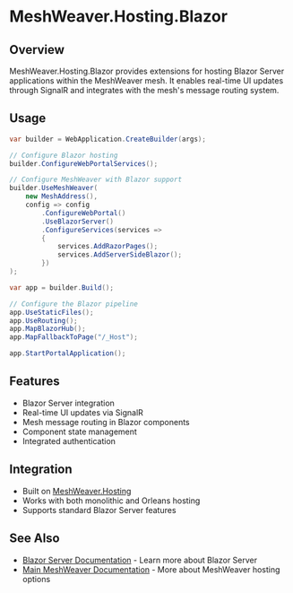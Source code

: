 # MeshWeaver.Hosting.Blazor

## Overview
MeshWeaver.Hosting.Blazor provides extensions for hosting Blazor Server applications within the MeshWeaver mesh. It enables real-time UI updates through SignalR and integrates with the mesh's message routing system.

## Usage
```csharp
var builder = WebApplication.CreateBuilder(args);

// Configure Blazor hosting
builder.ConfigureWebPortalServices();

// Configure MeshWeaver with Blazor support
builder.UseMeshWeaver(
    new MeshAddress(),
    config => config
        .ConfigureWebPortal()
        .UseBlazorServer()
        .ConfigureServices(services => 
        {
            services.AddRazorPages();
            services.AddServerSideBlazor();
        })
);

var app = builder.Build();

// Configure the Blazor pipeline
app.UseStaticFiles();
app.UseRouting();
app.MapBlazorHub();
app.MapFallbackToPage("/_Host");

app.StartPortalApplication();
```

## Features
- Blazor Server integration
- Real-time UI updates via SignalR
- Mesh message routing in Blazor components
- Component state management
- Integrated authentication

## Integration
- Built on [MeshWeaver.Hosting](../MeshWeaver.Hosting/README.md)
- Works with both monolithic and Orleans hosting
- Supports standard Blazor Server features

## See Also
- [Blazor Server Documentation](https://learn.microsoft.com/aspnet/core/blazor) - Learn more about Blazor Server
- [Main MeshWeaver Documentation](../../Readme.md) - More about MeshWeaver hosting options
